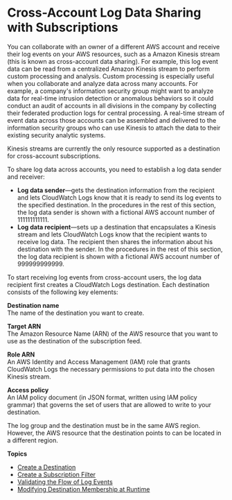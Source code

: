 # Cross\-Account Log Data Sharing with Subscriptions<a name="CrossAccountSubscriptions"></a>

You can collaborate with an owner of a different AWS account and receive their log events on your AWS resources, such as a Amazon Kinesis stream \(this is known as cross\-account data sharing\)\. For example, this log event data can be read from a centralized Amazon Kinesis stream to perform custom processing and analysis\. Custom processing is especially useful when you collaborate and analyze data across many accounts\. For example, a company's information security group might want to analyze data for real\-time intrusion detection or anomalous behaviors so it could conduct an audit of accounts in all divisions in the company by collecting their federated production logs for central processing\. A real\-time stream of event data across those accounts can be assembled and delivered to the information security groups who can use Kinesis to attach the data to their existing security analytic systems\.

Kinesis streams are currently the only resource supported as a destination for cross\-account subscriptions\.

To share log data across accounts, you need to establish a log data sender and receiver:
+ **Log data sender**—gets the destination information from the recipient and lets CloudWatch Logs know that it is ready to send its log events to the specified destination\. In the procedures in the rest of this section, the log data sender is shown with a fictional AWS account number of 111111111111\.
+ **Log data recipient**—sets up a destination that encapsulates a Kinesis stream and lets CloudWatch Logs know that the recipient wants to receive log data\. The recipient then shares the information about his destination with the sender\. In the procedures in the rest of this section, the log data recipient is shown with a fictional AWS account number of 999999999999\.

To start receiving log events from cross\-account users, the log data recipient first creates a CloudWatch Logs destination\. Each destination consists of the following key elements:

**Destination name**  
The name of the destination you want to create\.

**Target ARN**  
The Amazon Resource Name \(ARN\) of the AWS resource that you want to use as the destination of the subscription feed\.

**Role ARN**  
An AWS Identity and Access Management \(IAM\) role that grants CloudWatch Logs the necessary permissions to put data into the chosen Kinesis stream\.

**Access policy**  
An IAM policy document \(in JSON format, written using IAM policy grammar\) that governs the set of users that are allowed to write to your destination\.

The log group and the destination must be in the same AWS region\. However, the AWS resource that the destination points to can be located in a different region\.

**Topics**
+ [Create a Destination](CreateDestination.md)
+ [Create a Subscription Filter](CreateSubscriptionFilter.md)
+ [Validating the Flow of Log Events](ValidateLogEventFlow.md)
+ [Modifying Destination Membership at Runtime](ModifyDestinationMembership.md)